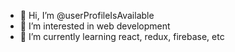 - 👋 Hi, I’m @userProfileIsAvailable
- 👀 I’m interested in web development
- 🌱 I’m currently learning react, redux, firebase, etc


<!---
userProfileIsAvailable/userProfileIsAvailable is a ✨ special ✨ repository because its `README.md` (this file) appears on your GitHub profile.
You can click the Preview link to take a look at your changes.
--->
